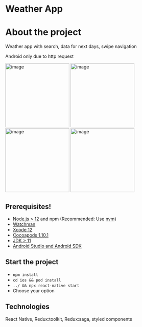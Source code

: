 # Weather App

# About the project

Weather app with search, data for next days, swipe navigation

Android only due to http request

<img width="200" alt="image" src="https://github.com/ssmdssmp/weather-react-native/assets/93074427/d5a04046-36c3-4b6d-a448-b23606b443e6">
<img width="200" alt="image" src="https://github.com/ssmdssmp/weather-react-native/assets/93074427/4bbcd508-f2da-4e85-a01b-2e20756f0f05">
<img width="200" alt="image" src="https://github.com/ssmdssmp/weather-react-native/assets/93074427/fbcc1315-dc1b-4094-b98d-2ebdc48a91bf">
<img width="200" alt="image" src="https://github.com/ssmdssmp/weather-react-native/assets/93074427/aa11eb05-50bf-4042-b48d-2e3adef7d787">




## Prerequisites!


- [Node.js > 12](https://nodejs.org) and npm (Recommended: Use [nvm](https://github.com/nvm-sh/nvm))
- [Watchman](https://facebook.github.io/watchman)
- [Xcode 12](https://developer.apple.com/xcode)
- [Cocoapods 1.10.1](https://cocoapods.org)
- [JDK > 11](https://www.oracle.com/java/technologies/javase-jdk11-downloads.html)
- [Android Studio and Android SDK](https://developer.android.com/studio)

## Start the project

- `npm install`
- `cd ios && pod install `
- `../ && npx react-native start`
- Choose your option

## Technologies

React Native, Redux:toolkit, Redux:saga, styled components
